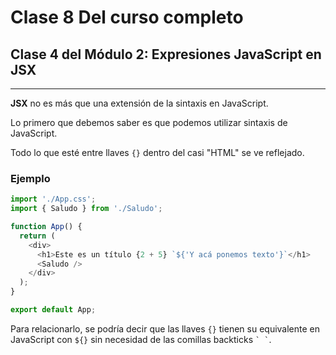 # Clase 8 Del curso completo

## Clase 4 del Módulo 2: Expresiones JavaScript en JSX

---

**JSX** no es más que una extensión de la sintaxis en JavaScript. 

Lo primero que debemos saber es que podemos utilizar sintaxis de JavaScript. 

Todo lo que esté entre llaves `{}` dentro del casi "HTML" se ve reflejado.

### Ejemplo

```javascript
import './App.css';
import { Saludo } from './Saludo';

function App() {
  return (
    <div>
      <h1>Este es un título {2 + 5} `${'Y acá ponemos texto'}`</h1>
      <Saludo />
    </div>
  );
}

export default App;
```

Para relacionarlo, se podría decir que las llaves `{}` tienen su equivalente en JavaScript con `${}` sin necesidad de las comillas backticks `` ` ` ``.
